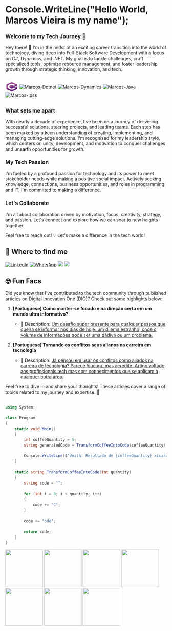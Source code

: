 # Console.WriteLine("Hello World, Marcos Vieira is my name");

### Welcome to my Tech Journey 🚀
Hey there! 👋 I'm in the midst of an exciting career transition into the world of technology, diving deep into Full-Stack Software Development with a focus on C#, Dynamics, and .NET. My goal is to tackle challenges, craft specialized tools, optimize resource management, and foster leadership growth through strategic thinking, innovation, and tech.

<div style="display: inline_block"><br>
  <img align="center" alt="Marcos-Csharp" height="30" width="40" src="https://raw.githubusercontent.com/devicons/devicon/master/icons/csharp/csharp-original.svg">
  <img align="center" alt="Marcos-Dotnet" height="30" width="40" src="https://upload.wikimedia.org/wikipedia/commons/7/7d/Microsoft_.NET_logo.svg">
  <img align="center" alt="Marcos-Dynamics" height="30" width="40" src="https://upload.wikimedia.org/wikipedia/commons/e/e7/Dynamics365-color.svg">
  <img align="center" alt="Marcos-Java" height="38" width="40" src="https://cdn.jsdelivr.net/gh/devicons/devicon/icons/java/java-original.svg">
  <img align="center" alt="Marcos-Ipss" height="34" width="40" src="https://cdn.jsdelivr.net/gh/devicons/devicon/icons/spss/spss-original.svg">   
</div>

##

### What sets me apart
With nearly a decade of experience, I've been on a journey of delivering successful solutions, steering projects, and leading teams. Each step has been marked by a keen understanding of creating, implementing, and managing cutting-edge solutions. I'm recognized for my leadership style, which centers on unity, development, and motivation to conquer challenges and unearth opportunities for growth.

### My Tech Passion
I'm fueled by a profound passion for technology and its power to meet stakeholder needs while making a positive social impact. Actively seeking knowledge, connections, business opportunities, and roles in programming and IT, I'm committed to making a difference.

### Let's Collaborate
I'm all about collaboration driven by motivation, focus, creativity, strategy, and passion. Let's connect and explore how we can soar to new heights together.

Feel free to reach out! 💡 Let's make a difference in the tech world!

##

## 🔎 Where to find me

[![LinkedIn](https://img.shields.io/badge/LinkedIn-0077B5?style=for-the-badge&logo=linkedin&logoColor=white)](https://www.linkedin.com/in/amarcosbvieira)
<a href="mailto:amarcosbvieira@gmail.com">
[![WhatsApp](https://img.shields.io/badge/WhatsApp-25D366?style=for-the-badge&logo=whatsapp&logoColor=white)](https://wa.me/qr/GI5IJ4FFOX25N1)
<img src="https://img.shields.io/badge/Gmail-D14836?style=for-the-badge&logo=gmail&logoColor=white"/>
</a>
[<img src="https://hermes.digitalinnovation.one/assets/diome/logo-full.svg" width="70">](https://www.dio.me/users/amarcosbvieira)

##

## 🤓 Fun Facs

Did you know that I've contributed to the tech community through published articles on Digital Innovation One (DIO)? Check out some highlights below:

1. **[Portuguese] Como manter-se focado e na direção certa em um mundo ultra informativo?**
   - 📝 Description: [Um desafio super presente para qualquer pessoa que queira se informar nos dias de hoje.
um dilema estranho, onde o volume de informações pode ser uma dádiva ou um problema.](https://www.dio.me/articles/como-manter-se-focado-e-na-direcao-certa-em-um-mundo-ultra-informativo)

2. **[Portuguese] Tornando os conflitos seus alianos na carreira em tecnologia**
   - 📝 Description: [Já pensou em usar os conflitos como aliados na carreira de tecnologia? Parece loucura, mas acredite. Artigo voltado aos profissionais tech mas com conhecimentos que se aplicam a qualquer outra área.](https://www.dio.me/articles/tornando-os-conflitos-seus-melhores-aliados-na-carreira-em-tecnologia)

Feel free to dive in and share your thoughts! These articles cover a range of topics related to my journey and expertise. 🚀

##

```csharp
using System;

class Program
{
    static void Main()
    {
        int coffeeQuantity = 5;
        string generatedCode = TransformCoffeeIntoCode(coffeeQuantity);

        Console.WriteLine($"Voilà! Resultado de {coffeeQuantity} xícaras de café: {generatedCode}");
    }

    static string TransformCoffeeIntoCode(int quantity)
    {
        string code = "";

        for (int i = 0; i < quantity; i++)
        {
            code += "C";
        }

        code += "ode";

        return code;
    }
}
```
<img src="https://media.giphy.com/media/SXxI9NlwvYiY3bRsck/giphy.gif" width="117" height="117">    <img src="https://media.giphy.com/media/SXxI9NlwvYiY3bRsck/giphy.gif" width="117" height="117">    <img src="https://media.giphy.com/media/SXxI9NlwvYiY3bRsck/giphy.gif" width="117" height="117">    <img src="https://media.giphy.com/media/SXxI9NlwvYiY3bRsck/giphy.gif" width="117" height="117">    <img src="https://media.giphy.com/media/SXxI9NlwvYiY3bRsck/giphy.gif" width="117" height="117">    <img src="https://media.giphy.com/media/SXxI9NlwvYiY3bRsck/giphy.gif" width="117" height="117">    <img src="https://media.giphy.com/media/SXxI9NlwvYiY3bRsck/giphy.gif" width="117" height="117">



